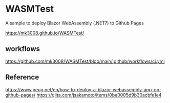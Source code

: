 # WASMTest

A sample to deploy Blazor WebAssembly (.NET7) to Github Pages

https://mk3008.github.io/WASMTest/

## workflows
https://github.com/mk3008/WASMTest/blob/main/.github/workflows/ci.yml

## Reference
https://www.peug.net/en/how-to-deploy-a-blazor-webassembly-app-on-github-pages/
https://qiita.com/jsakamoto/items/0be0005d9b30acbfe1e4
